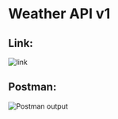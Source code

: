 # Weather API v1

## Link:

<img src="https://lh3.googleusercontent.com/u/0/drive-viewer/AITFw-z2dmLQLyTWBxY9OGAlIkfoj8NDp5Q5DpXFjgtcwL6l6hPDCm0XQXqDkwUQm-2It7vHi99bPLUykJTDPKHqrcMg6atsZw=w1280-h647" alt="link">

## Postman:

<img src="https://lh3.googleusercontent.com/u/0/drive-viewer/AITFw-wK81izhljp916RfgMoqa0mcLOXfty7PRvkeUKMNHaHhtW_fzXRT4JuTZgTppF8cihNPAxuzDvl60KxH9t7IotiNwFc=w1280-h647" alt="Postman output">
